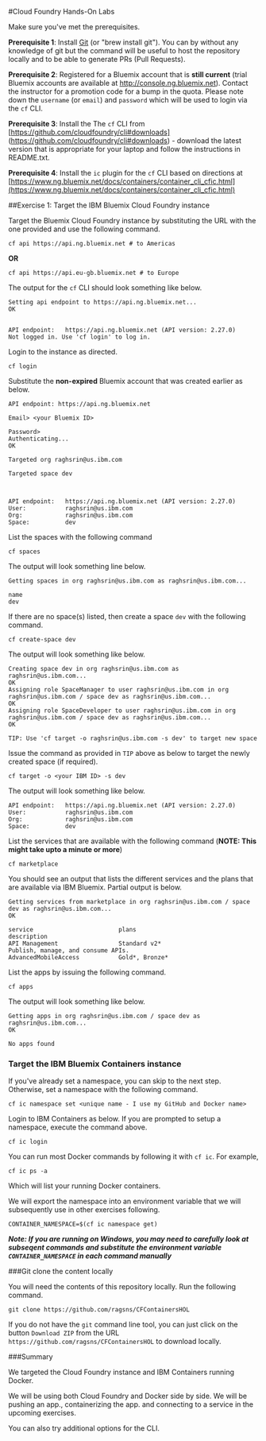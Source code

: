 #Cloud Foundry Hands-On Labs

Make sure you've met the prerequisites.

**Prerequisite 1**: Install [Git](http://git-scm.com/downloads) (or "brew install git"). You can by without any knowledge of git but the command will be useful to host the repository locally and to be able to generate PRs (Pull Requests).

**Prerequisite 2**: Registered for a Bluemix account that is **still current** (trial Bluemix accounts are available at <http://console.ng.bluemix.net>). Contact the instructor for a promotion code for a bump in the quota. Please note down the `username` (or `email`) and `password` which will be used to login via the `cf` CLI.

**Prerequisite 3**: Install the The `cf` CLI from [https://github.com/cloudfoundry/cli#downloads] (https://github.com/cloudfoundry/cli#downloads) - download the latest version that is appropriate for your laptop and follow the instructions in README.txt. 
<p>

**Prerequisite 4**: Install the `ic` plugin for the `cf` CLI based on directions at [https://www.ng.bluemix.net/docs/containers/container_cli_cfic.html](https://www.ng.bluemix.net/docs/containers/container_cli_cfic.html)


##Exercise 1: Target the IBM Bluemix Cloud Foundry instance


Target the Bluemix Cloud Foundry instance by substituting the URL with the one provided and use the following command. 

```
cf api https://api.ng.bluemix.net # to Americas
```
**OR**

```
cf api https://api.eu-gb.bluemix.net # to Europe
```


The output for the `cf` CLI should look something like below.

```
Setting api endpoint to https://api.ng.bluemix.net...
OK

                   
API endpoint:   https://api.ng.bluemix.net (API version: 2.27.0)   
Not logged in. Use 'cf login' to log in.  
```

Login to the instance as directed.

```
cf login
```

Substitute the **non-expired** Bluemix account that was created earlier as below.

```
API endpoint: https://api.ng.bluemix.net

Email> <your Bluemix ID>

Password> 
Authenticating...
OK

Targeted org raghsrin@us.ibm.com

Targeted space dev


                   
API endpoint:   https://api.ng.bluemix.net (API version: 2.27.0)   
User:           raghsrin@us.ibm.com   
Org:            raghsrin@us.ibm.com   
Space:          dev
```


List the spaces with the following command

```
cf spaces
```

The output will look something line below.

```
Getting spaces in org raghsrin@us.ibm.com as raghsrin@us.ibm.com...

name   
dev
```

If there are no space(s) listed, then create a space `dev` with the following command.

```
cf create-space dev
```

The output will look something like below.

```
Creating space dev in org raghsrin@us.ibm.com as raghsrin@us.ibm.com...
OK
Assigning role SpaceManager to user raghsrin@us.ibm.com in org raghsrin@us.ibm.com / space dev as raghsrin@us.ibm.com...
OK
Assigning role SpaceDeveloper to user raghsrin@us.ibm.com in org raghsrin@us.ibm.com / space dev as raghsrin@us.ibm.com...
OK

TIP: Use 'cf target -o raghsrin@us.ibm.com -s dev' to target new space
```

Issue the command as provided in `TIP` above as below to target the newly created space (if required).

```
cf target -o <your IBM ID> -s dev
```

The output will look something like below.

```
API endpoint:   https://api.ng.bluemix.net (API version: 2.27.0)   
User:           raghsrin@us.ibm.com   
Org:            raghsrin@us.ibm.com   
Space:          dev  
```

List the services that are available with the following command (**NOTE: This might take upto a minute or more**)

```
cf marketplace
```

You should see an output that lists the different services and the plans that are available via IBM Bluemix. Partial output is below.

```
Getting services from marketplace in org raghsrin@us.ibm.com / space dev as raghsrin@us.ibm.com...
OK

service                        plans                                                                                                                                                                          description   
API Management                 Standard v2*                                                                                                                                                                   Publish, manage, and consume APIs.   
AdvancedMobileAccess           Gold*, Bronze*
```

List the apps by issuing the following command.

```
cf apps
```

The output will look something like below.

```
Getting apps in org raghsrin@us.ibm.com / space dev as raghsrin@us.ibm.com...
OK

No apps found
```

### Target the IBM Bluemix Containers instance

If you've already set a namespace, you can skip to the next step. Otherwise, set a namespace with the following command.

```
cf ic namespace set <unique name - I use my GitHub and Docker name>
``` 

Login to IBM Containers as below. If you are prompted to setup a namespace, execute the command above.

```
cf ic login
```

You can run most Docker commands by following it with `cf ic`. For example,

```
cf ic ps -a
```

Which will list your running Docker containers.

We will export the namespace into an environment variable that we will subsequently use in other exercises following.

```
CONTAINER_NAMESPACE=$(cf ic namespace get)
```

***Note: If you are running on Windows, you may need to carefully look at subseqent commands and substitute the environment variable `CONTAINER_NAMESPACE` in each command manually***

###Git clone the content locally

You will need the contents of this repository locally. Run the following command.

```
git clone https://github.com/ragsns/CFContainersHOL
```
If you do not have the `git` command line tool, you can just click on the button `Download ZIP` from the URL `https://github.com/ragsns/CFContainersHOL` to download locally.

###Summary

We targeted the Cloud Foundry instance and IBM Containers running Docker.

We will be using both Cloud Foundry and Docker side by side. We will be pushing an app., containerizing the app. and connecting to a service in the upcoming exercises.

You can also try additional options for the CLI.
